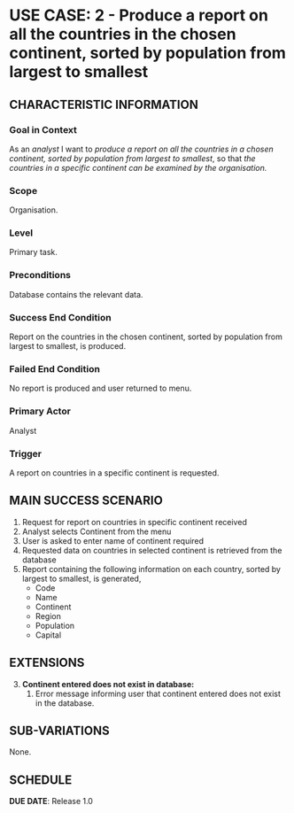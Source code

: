 # USE CASE: 2 - Produce a report on all the countries in the chosen continent, sorted by population from largest to smallest

## CHARACTERISTIC INFORMATION

### Goal in Context

As an *analyst* I want to *produce a report on all the countries in a chosen continent, sorted by population from largest to smallest*, so that *the countries in a specific continent can be examined by the organisation.*

### Scope

Organisation.

### Level

Primary task.

### Preconditions

Database contains the relevant data.

### Success End Condition

Report on the countries in the chosen continent, sorted by population from largest to smallest, is produced.

### Failed End Condition

No report is produced and user returned to menu.

### Primary Actor

Analyst

### Trigger

A report on countries in a specific continent is requested.

## MAIN SUCCESS SCENARIO

1. Request for report on countries in specific continent received
2. Analyst selects Continent from the menu
3. User is asked to enter name of continent required
4. Requested data on countries in selected continent is retrieved from the database
5. Report containing the following information on each country, sorted by largest to smallest, is generated,
    * Code
    * Name
    * Continent
    * Region
    * Population
    * Capital

## EXTENSIONS

3. **Continent entered does not exist in database:**
    1. Error message informing user that continent entered does not exist in the database.

## SUB-VARIATIONS

None.

## SCHEDULE

**DUE DATE**: Release 1.0